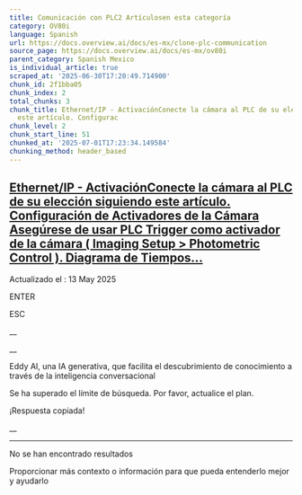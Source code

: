 ```yaml
---
title: Comunicación con PLC2 Artículosen esta categoría
category: OV80i
language: Spanish
url: https://docs.overview.ai/docs/es-mx/clone-plc-communication
source_page: https://docs.overview.ai/docs/es-mx/ov80i
parent_category: Spanish Mexico
is_individual_article: true
scraped_at: '2025-06-30T17:20:49.714900'
chunk_id: 2f1bba05
chunk_index: 2
total_chunks: 3
chunk_title: Ethernet/IP - ActivaciónConecte la cámara al PLC de su elección siguiendo
  este artículo. Configurac
chunk_level: 2
chunk_start_line: 51
chunked_at: '2025-07-01T17:23:34.149584'
chunking_method: header_based
---
```


## [Ethernet/IP - ActivaciónConecte la cámara al PLC de su elección siguiendo este artículo. Configuración de Activadores de la Cámara Asegúrese de usar PLC Trigger como activador de la cámara \( Imaging Setup > Photometric Control \). Diagrama de Tiempos...](/docs/es-mx/plc-communication-ethernetip-recipe-switch-1)

Actualizado el : 13 May 2025

ENTER

ESC

 __

__

Eddy AI, una IA generativa, que facilita el descubrimiento de conocimiento a través de la inteligencia conversacional

Se ha superado el límite de búsqueda. Por favor, actualice el plan.

¡Respuesta copiada\!

__

__ __

No se han encontrado resultados

Proporcionar más contexto o información para que pueda entenderlo mejor y ayudarlo
